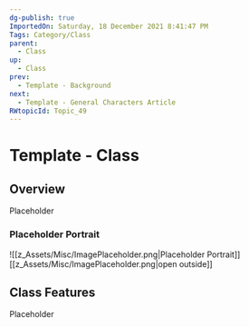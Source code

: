 ```yaml
---
dg-publish: true
ImportedOn: Saturday, 18 December 2021 8:41:47 PM
Tags: Category/Class
parent:
  - Class
up:
  - Class
prev:
  - Template - Background
next:
  - Template - General Characters Article
RWtopicId: Topic_49
---
```

# Template - Class
## Overview
Placeholder

### Placeholder Portrait
![[z_Assets/Misc/ImagePlaceholder.png\|Placeholder Portrait]]
[[z_Assets/Misc/ImagePlaceholder.png\|open outside]]

## Class Features
Placeholder

